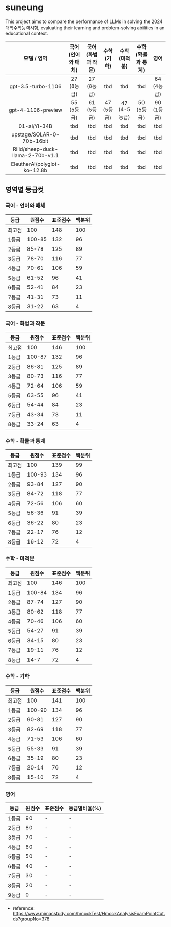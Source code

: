 # suneung
This project aims to compare the performance of LLMs in solving the 2024 대학수학능력시험, evaluating their learning and problem-solving abilities in an educational context.


| 모델 / 영역        | 국어(언어와 매체) | 국어(화법과 작문) | 수학(기하) | 수학(미적분) | 수학(확률과 통계) | 영어 |
| :----------------: | :---------------: | :---------------: | :--------: | :--------: | :--------: | :--: |
| gpt-3.5-turbo-1106 | 27 (8등급)               | 27 (8등급)               | tbd        | tbd        | tbd        | 64 (4등급)  |
| gpt-4-1106-preview | 55 (5등급)               | 61 (5등급)              | 47 (5등급)        | 47 (4-5등급)        | 50 (5등급)       | 90 (1등급)  |
| 01-ai/Yi-34B | tbd               | tbd               | tbd        | tbd        | tbd        | tbd  |
| upstage/SOLAR-0-70b-16bit | tbd               | tbd               | tbd        | tbd        | tbd        | tbd  |
| Riiid/sheep-duck-llama-2-70b-v1.1 | tbd               | tbd               | tbd        | tbd        | tbd        | tbd  |
| EleutherAI/polyglot-ko-12.8b | tbd               | tbd               | tbd        | tbd        | tbd        | tbd  |


## 영역별 등급컷

### 국어 - 언어와 매체

| 등급   | 원점수  | 표준점수 | 백분위 |
|--------|---------|---------|--------|
| 최고점 | 100     | 148     | 100    |
| 1등급  | 100-85  | 132     | 96     |
| 2등급  | 85-78   | 125     | 89     |
| 3등급  | 78-70   | 116     | 77     |
| 4등급  | 70-61   | 106     | 59     |
| 5등급  | 61-52   | 96      | 41     |
| 6등급  | 52-41   | 84      | 23     |
| 7등급  | 41-31   | 73      | 11     |
| 8등급  | 31-22   | 63      | 4      |


### 국어 - 화법과 작문

| 등급   | 원점수  | 표준점수 | 백분위 |
|--------|---------|---------|--------|
| 최고점 | 100     | 146     | 100    |
| 1등급  | 100-87  | 132     | 96     |
| 2등급  | 86-81   | 125     | 89     |
| 3등급  | 80-73   | 116     | 77     |
| 4등급  | 72-64   | 106     | 59     |
| 5등급  | 63-55   | 96      | 41     |
| 6등급  | 54-44   | 84      | 23     |
| 7등급  | 43-34   | 73      | 11     |
| 8등급  | 33-24   | 63      | 4      |

### 수학 - 확률과 통계

| 등급   | 원점수  | 표준점수 | 백분위 |
|--------|---------|---------|--------|
| 최고점 | 100     | 139     | 99     |
| 1등급  | 100-93  | 134     | 96     |
| 2등급  | 93-84   | 127     | 90     |
| 3등급  | 84-72   | 118     | 77     |
| 4등급  | 72-56   | 106     | 60     |
| 5등급  | 56-36   | 91      | 39     |
| 6등급  | 36-22   | 80      | 23     |
| 7등급  | 22-17   | 76      | 12     |
| 8등급  | 16-12   | 72      | 4      |


### 수학 - 미적분

| 등급   | 원점수  | 표준점수 | 백분위 |
|--------|---------|---------|--------|
| 최고점 | 100     | 146     | 100    |
| 1등급  | 100-84  | 134     | 96     |
| 2등급  | 87-74   | 127     | 90     |
| 3등급  | 80-62   | 118     | 77     |
| 4등급  | 70-46   | 106     | 60     |
| 5등급  | 54-27   | 91      | 39     |
| 6등급  | 34-15   | 80      | 23     |
| 7등급  | 19-11   | 76      | 12     |
| 8등급  | 14-7    | 72      | 4      |


### 수학 - 기하

| 등급   | 원점수  | 표준점수 | 백분위 |
|--------|---------|---------|--------|
| 최고점 | 100     | 141     | 100    |
| 1등급  | 100-90  | 134     | 96     |
| 2등급  | 90-81   | 127     | 90     |
| 3등급  | 82-69   | 118     | 77     |
| 4등급  | 71-53   | 106     | 60     |
| 5등급  | 55-33   | 91      | 39     |
| 6등급  | 35-19   | 80      | 23     |
| 7등급  | 20-14   | 76      | 12     |
| 8등급  | 15-10   | 72      | 4      |


### 영어

| 등급   | 원점수  | 표준점수 | 등급별비율(%) |
|--------|---------|---------|--------------|
| 1등급  | 90      | -       | -            |
| 2등급  | 80      | -       | -            |
| 3등급  | 70      | -       | -            |
| 4등급  | 60      | -       | -            |
| 5등급  | 50      | -       | -            |
| 6등급  | 40      | -       | -            |
| 7등급  | 30      | -       | -            |
| 8등급  | 20      | -       | -            |
| 9등급  | 0       | -       | -            |


- reference: https://www.mimacstudy.com/hmockTest/HmockAnalysisExamPointCut.ds?groupNo=378